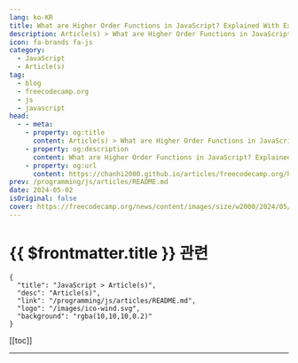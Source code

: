 ```yaml
---
lang: ko-KR
title: What are Higher Order Functions in JavaScript? Explained With Examples
description: Article(s) > What are Higher Order Functions in JavaScript? Explained With Examples
icon: fa-brands fa-js
category: 
  - JavaScript
  - Article(s)
tag: 
  - blog
  - freecodecamp.org
  - js
  - javascript
head:
  - - meta:
    - property: og:title
      content: Article(s) > What are Higher Order Functions in JavaScript? Explained With Examples
    - property: og:description
      content: What are Higher Order Functions in JavaScript? Explained With Examples
    - property: og:url
      content: https://chanhi2000.github.io/articles/freecodecamp.org/higher-order-functions-explained.html
prev: /programming/js/articles/README.md
date: 2024-05-02
isOriginal: false
cover: https://freecodecamp.org/news/content/images/size/w2000/2024/05/Ivory-and-Blue-Lavender-Aesthetic-Photo-Collage-Presentation--7-.png
---
```


# {{ $frontmatter.title }} 관련

```component VPCard
{
  "title": "JavaScript > Article(s)",
  "desc": "Article(s)",
  "link": "/programming/js/articles/README.md",
  "logo": "/images/ico-wind.svg",
  "background": "rgba(10,10,10,0.2)"
}
```

[[toc]]

---

<SiteInfo
  name="What are Higher Order Functions in JavaScript? Explained With Examples"
  desc="JavaScript offers a powerful feature known as higher order functions (HOFs). These functions elevate your code by treating other functions as citizens of the language itself.  In simpler terms, HOFs can accept functions as arguments and even return functions as results. This ability allows developers to write clean, reusable, and"
  url="https://freecodecamp.org/news/higher-order-functions-explained/"
  logo="https://cdn.freecodecamp.org/universal/favicons/favicon.ico"
  preview="https://freecodecamp.org/news/content/images/size/w2000/2024/05/Ivory-and-Blue-Lavender-Aesthetic-Photo-Collage-Presentation--7-.png"/>

<!-- TODO: 작성 -->

